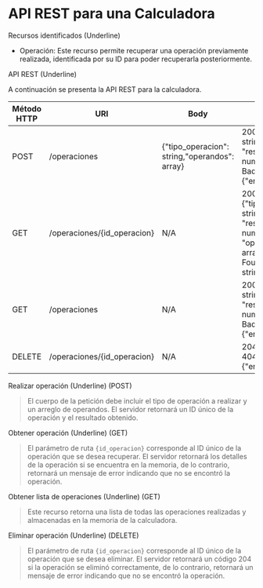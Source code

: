 # API REST para una Calculadora

Recursos identificados (Underline)

- Operación: Este recurso permite recuperar una operación previamente realizada, identificada por su ID para poder recuperarla posteriormente.


API REST (Underline)

A continuación se presenta la API REST para la calculadora.

| Método HTTP  | URI | Body | Respuesta |
| ------------- | ------------- | ------------- | ------------- |
| POST  | /operaciones  | {"tipo_operacion": string,"operandos": array}| 200 OK: {"id": string, "resultado": number} , 400 Bad Request: {"error": string}
| GET  | /operaciones/{id_operacion}  | N/A | 200 OK: {"tipo_operacion": string, "resultado": number, "operandos": array} , 404 Not Found: {"error": string}
| GET  | /operaciones  | N/A | 200 OK: [{"id": string, "resultado": number}, ...] , 400 Bad Request: {"error": string}
| DELETE  | /operaciones/{id_operacion} | N/A| 204 No content , 404 Not found: {"error": string}

Realizar operación (Underline) (POST)
> El cuerpo de la petición debe incluir el tipo de operación a realizar y un arreglo de operandos. El servidor retornará un ID único de la operación y el resultado obtenido.

Obtener operación (Underline) (GET)
> El parámetro de ruta `{id_operacion}` corresponde al ID único de la operación que se desea recuperar. El servidor retornará los detalles de la operación si se encuentra en la memoria, de lo contrario, retornará un mensaje de error indicando que no se encontró la operación.

Obtener lista de operaciones (Underline) (GET)
> Este recurso retorna una lista de todas las operaciones realizadas y almacenadas en la memoria de la calculadora.

Eliminar operación (Underline) (DELETE)
> El parámetro de ruta `{id_operacion}` corresponde al ID único de la operación que se desea eliminar. El servidor retornará un código 204 si la operación se eliminó correctamente, de lo contrario, retornará un mensaje de error indicando que no se encontró la operación.